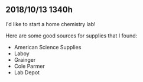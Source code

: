 
## 2018/10/13 1340h 

I'd like to start a home chemistry lab!

Here are some good sources for supplies that I found:
- American Science Supplies
- Laboy
- Grainger
- Cole Parmer
- Lab Depot
